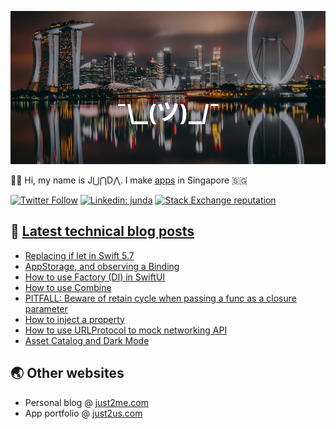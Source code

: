 [![](https://github.com/samwize/samwize/blob/master/singapore.jpg?raw=true)](https://just2me.com/about)

👋🏻 Hi, my name is J⋃⋂D⋀. I make [apps](https://just2us.com/apps) in Singapore 🇸🇬

[![Twitter Follow](https://img.shields.io/twitter/follow/samwize?label=Follow)](https://twitter.com/samwize)
[![Linkedin: junda](https://img.shields.io/badge/-Junda-blue?style=flat-square&logo=Linkedin&logoColor=white&link=https://www.linkedin.com/in/junda/)](https://www.linkedin.com/in/junda/)
[![Stack Exchange reputation](https://img.shields.io/stackexchange/stackoverflow/r/242682)](https://stackoverflow.com/users/242682/samwize)

## 📕 [Latest technical blog posts](https://samwize.com)

<!-- BLOG-POST-LIST:START -->
- [Replacing if let in Swift 5.7](https://samwize.com/2022/09/22/replacing-if-let-in-swift-5-7/)
- [AppStorage, and observing a Binding](https://samwize.com/2022/09/19/appstorage-and-observing-a-binding/)
- [How to use Factory &lpar;DI&rpar; in SwiftUI](https://samwize.com/2022/09/13/how-to-use-factory-di-in-swiftui/)
- [How to use Combine](https://samwize.com/2022/08/05/how-to-use-combine/)
- [PITFALL: Beware of retain cycle when passing a func as a closure parameter](https://samwize.com/2022/08/03/pitfall-beware-of-retain-cycle-when-passing-a-func-as-a-closure-parameter/)
- [How to inject a property](https://samwize.com/2022/07/25/how-to-inject-a-property/)
- [How to use URLProtocol to mock networking API](https://samwize.com/2022/07/07/how-to-use-urlprotocol-to-mock-networking-api/)
- [Asset Catalog and Dark Mode](https://samwize.com/2022/06/29/asset-catalog-and-dark-mode/)
<!-- BLOG-POST-LIST:END -->

## 🌏 Other websites

- Personal blog @ [just2me.com](https://just2me.com)
- App portfolio @ [just2us.com](https://just2us.com)
